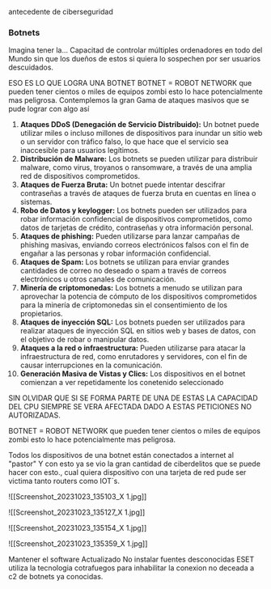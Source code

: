 antecedente de ciberseguridad 
### Botnets

Imagina tener la...
Capacitad de controlar múltiples ordenadores en todo del Mundo sin que los dueños de estos si quiera lo sospechen por ser usuarios descuidados.

ESO ES LO QUE LOGRA UNA BOTNET
BOTNET = ROBOT NETWORK que pueden tener cientos o miles de equipos zombi esto lo hace potencialmente mas peligrosa.
Contemplemos la gran Gama de ataques masivos que se pude lograr con algo así

1. **Ataques DDoS (Denegación de Servicio Distribuido):** Un botnet puede utilizar miles o incluso millones de dispositivos para inundar un sitio web o un servidor con tráfico falso, lo que hace que el servicio sea inaccesible para usuarios legítimos.
2. **Distribución de Malware:** Los botnets se pueden utilizar para distribuir malware, como virus, troyanos o ransomware, a través de una amplia red de dispositivos comprometidos.
3. **Ataques de Fuerza Bruta:** Un botnet puede intentar descifrar contraseñas a través de ataques de fuerza bruta en cuentas en línea o sistemas.
4. **Robo de Datos y keylogger:** Los botnets pueden ser utilizados para robar información confidencial de dispositivos comprometidos, como datos de tarjetas de crédito, contraseñas y otra información personal.
5. **Ataques de phishing:** Pueden utilizarse para lanzar campañas de phishing masivas, enviando correos electrónicos falsos con el fin de engañar a las personas y robar información confidencial.
6. **Ataques de Spam:** Los botnets se utilizan para enviar grandes cantidades de correo no deseado o spam a través de correos electrónicos u otros canales de comunicación.
7. **Minería de criptomonedas:** Los botnets a menudo se utilizan para aprovechar la potencia de cómputo de los dispositivos comprometidos para la minería de criptomonedas sin el consentimiento de los propietarios.
8. **Ataques de inyección SQL:** Los botnets pueden ser utilizados para realizar ataques de inyección SQL en sitios web y bases de datos, con el objetivo de robar o manipular datos.
9. **Ataques a la red o infraestructura:** Pueden utilizarse para atacar la infraestructura de red, como enrutadores y servidores, con el fin de causar interrupciones en la comunicación.
10. **Generación Masiva de Vistas y Clics:** Los dispositivos en el botnet comienzan a ver repetidamente los conetenido seleccionado

SIN OLVIDAR QUE SI SE FORMA PARTE DE UNA DE ESTAS LA CAPACIDAD DEL CPU SIEMPRE SE VERA AFECTADA DADO A ESTAS PETICIONES NO AUTORIZADAS.

BOTNET = ROBOT NETWORK que pueden tener cientos o miles de equipos zombi esto lo hace potencialmente mas peligrosa.

Todos los dispositivos de una botnet están conectados a internet al "pastor" Y con esto ya se vio la gran cantidad de ciberdelitos que se puede hacer con esto., cual quiera dispositivo con una tarjeta de red pude ser victima tanto routers como IOT´s.

![[Screenshot_20231023_135103_X 1.jpg]]

![[Screenshot_20231023_135127_X 1.jpg]]

![[Screenshot_20231023_135154_X 1.jpg]]

![[Screenshot_20231023_135359_X 1.jpg]]

Mantener el software Actualizado
No instalar fuentes desconocidas
ESET utiliza la tecnologia cotrafuegos para inhabilitar la conexion no deceada a c2 de botnets ya conocidas.
